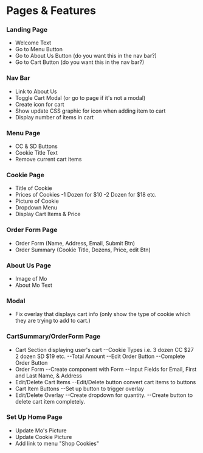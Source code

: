 # Pages & Features

### Landing Page

- Welcome Text
- Go to Menu Button
- Go to About Us Button (do you want this in the nav bar?)
- Go to Cart Button (do you want this in the nav bar?)

### Nav Bar

- Link to About Us
- Toggle Cart Modal (or go to page if it's not a modal)
- Create icon for cart
- Show update CSS graphic for icon when adding item to cart
- Display number of items in cart

### Menu Page

- CC & SD Buttons
- Cookie Title Text
- Remove current cart items

### Cookie Page

- Title of Cookie
- Prices of Cookies
  -1 Dozen for $10
  -2 Dozen for $18 etc.
- Picture of Cookie
- Dropdown Menu
- Display Cart Items & Price

### Order Form Page

- Order Form (Name, Address, Email, Submit Btn)
- Order Summary (Cookie Title, Dozens, Price, edit Btn)

### About Us Page

- Image of Mo
- About Mo Text

### Modal

- Fix overlay that displays cart info (only show the type of cookie which they are trying to add to cart.)

### CartSummary/OrderForm Page

- Cart Section displaying user's cart
  --Cookie Types i.e. 3 dozen CC $27 2 dozen SD $19 etc.
  --Total Amount
  --Edit Order Button
  --Complete Order Button
- Order Form
  --Create component with Form
  --Input Fields for Email, First and Last Name, & Address
- Edit/Delete Cart Items
  --Edit/Delete button convert cart items to buttons
- Cart Item Buttons
  --Set up button to trigger overlay
- Edit/Delete Overlay
  --Create dropdown for quantity.
  --Create button to delete cart item completely.

### Set Up Home Page

- Update Mo's Picture
- Update Cookie Picture
- Add link to menu "Shop Cookies"
